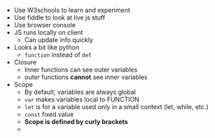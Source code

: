 - Use W3schools to learn and experiment
- Use fiddle to look at live js stuff
- Use browser console
- JS runs locally on client
	- Can update info quickly
- Looks a bit like python
	- `function` instead of `def`
- Closure
	- Inner functions can see outer variables
	- outer functions **cannot** see inner variables
- Scope
	- By default, variables are always global
	- `var` makes variables local to FUNCTION
	- `let` is for a variable used only in a small context (let, while, etc.)
	- `const` fixed value
	- **Scope is defined by curly brackets**
	- 